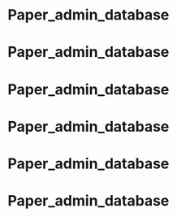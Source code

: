 # Paper_admin_database
# Paper_admin_database
# Paper_admin_database
# Paper_admin_database
# Paper_admin_database
# Paper_admin_database
